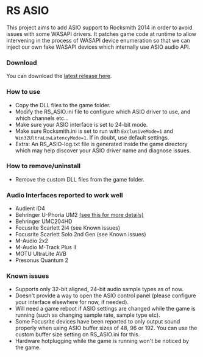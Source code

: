 # RS ASIO

This project aims to add ASIO support to Rocksmith 2014 in order to avoid issues with some WASAPI drivers.
It patches game code at runtime to allow intervening in the process of WASAPI device enumeration so that we can inject our own fake WASAPI devices which internally use ASIO audio API.

### Download

You can download the [latest release here](https://github.com/mdias/rs_asio/releases/latest).

### How to use

- Copy the DLL files to the game folder.
- Modify the RS_ASIO.ini file to configure which ASIO driver to use, and which channels etc...
- Make sure your ASIO interface is set to 24-bit mode.
- Make sure Rocksmith.ini is set to run with `ExclusiveMode=1` and `Win32UltraLowLatencyMode=1`. If in doubt, use default settings.
- Extra: An RS_ASIO-log.txt file is generated inside the game directory which may help discover your ASIO driver name and diagnose issues.

### How to remove/uninstall

- Remove the custom DLL files from the game folder.

### Audio Interfaces reported to work well

- Audient iD4
- Behringer U-Phoria UM2 [(see this for more details)](https://github.com/mdias/rs_asio/issues/7)
- Behringer UMC204HD
- Focusrite Scarlett 2i4 (see Known issues)
- Focusrite Scarlett Solo 2nd Gen (see Known issues)
- M-Audio 2x2
- M-Audio M-Track Plus II
- MOTU UltraLite AVB
- Presonus Quantum 2

### Known issues

- Supports only 32-bit aligned, 24-bit audio sample types as of now.
- Doesn't provide a way to open the ASIO control panel (please configure your interface elsewhere for now, if needed).
- Will need a game reboot if ASIO settings are changed while the game is running (such as changing sample rate, sample type etc).
- Some Focusrite devices have been reported to only output sound properly when using ASIO buffer sizes of 48, 96 or 192. You can use the custom buffer size setting on RS_ASIO.ini for this.
- Hardware hotplugging while the game is running won't be noticed by the game.